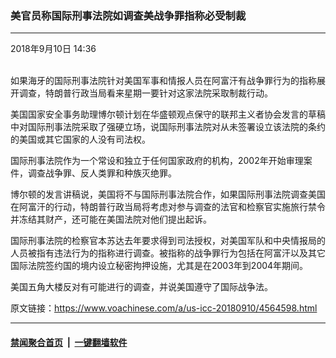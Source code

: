 ### 美官员称国际刑事法院如调查美战争罪指称必受制裁
------------------------

<div class="published">
 <span class="date" title="中国时间">
  <time datetime="2018-09-10T14:36:11+08:00">
   2018年9月10日 14:36
  </time>
 </span>
</div>
<br/>
<div class="wsw">
 <p>
  如果海牙的国际刑事法院针对美国军事和情报人员在阿富汗有战争罪行为的指称展开调查，特朗普行政当局看来星期一要针对这家法院采取制裁行动。
 </p>
 <p>
  美国国家安全事务助理博尔顿计划在华盛顿观点保守的联邦主义者协会发言的草稿中对国际刑事法院采取了强硬立场，说国际刑事法院对从未签署设立该法院的条约的美国或其它国家的人没有司法权。
 </p>
 <p>
  国际刑事法院作为一个常设和独立于任何国家政府的机构，2002年开始审理案件，调查战争罪、反人类罪和种族灭绝罪。
 </p>
 <p>
  博尔顿的发言讲稿说，美国将不与国际刑事法院合作，如果国际刑事法院调查美国在阿富汗的行动，特朗普行政当局将考虑对参与调查的法官和检察官实施旅行禁令并冻结其财产，还可能在美国法院对他们提出起诉。
 </p>
 <p>
  国际刑事法院的检察官本苏达去年要求得到司法授权，对美国军队和中央情报局的人员被指有违法行为的指称进行调查。被指称的战争罪行为包括在阿富汗以及其它国际法院签约国的境内设立秘密拘押设施，尤其是在2003年到2004年期间。
 </p>
 <p>
  美国五角大楼反对有可能进行的调查，并说美国遵守了国际战争法。
 </p>
</div>

原文链接：https://www.voachinese.com/a/us-icc-20180910/4564598.html


------------------------
#### [禁闻聚合首页](https://github.com/gfw-breaker/banned-news/blob/master/README.md) &nbsp;|&nbsp;  [一键翻墙软件](https://github.com/gfw-breaker/nogfw/blob/master/README.md)